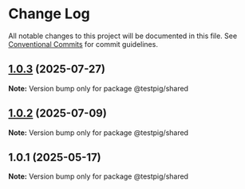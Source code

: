 # Change Log

All notable changes to this project will be documented in this file.
See [Conventional Commits](https://conventionalcommits.org) for commit guidelines.

## [1.0.3](https://github.com/testpig-io/node-reporters/compare/@testpig/shared@1.0.2...@testpig/shared@1.0.3) (2025-07-27)

**Note:** Version bump only for package @testpig/shared





## [1.0.2](https://github.com/testpig-io/node-reporters/compare/@testpig/shared@1.0.1...@testpig/shared@1.0.2) (2025-07-09)

**Note:** Version bump only for package @testpig/shared





## 1.0.1 (2025-05-17)

**Note:** Version bump only for package @testpig/shared
